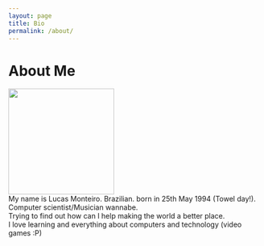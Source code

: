 ```yaml
---
layout: page
title: Bio
permalink: /about/
---
```


<h1>About Me</h1>
<div class="about">
<a href="https://www.instagram.com/htmlucas" target="_blank"><img src="{{ site.baseurl }}/assets/images/me_cut.jpg" width="210" /></a>
<div class="bio-content">
My name is Lucas Monteiro. Brazilian. born in 25th May 1994 (Towel day!).<br>
Computer scientist/Musician wannabe.<br>
Trying to find out how can I help making the world a better place.<br>
I love learning and everything about computers and technology (video games :P)
</div>
</div>
